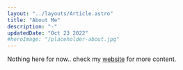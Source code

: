 ```yaml
---
layout: "../layouts/Article.astro"
title: "About Me"
description: "-"
updatedDate: "Oct 23 2022"
#heroImage: "/placeholder-about.jpg"
---
```


Nothing here for now.. check my [website](/) for more content.